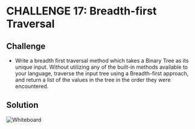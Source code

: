 # CHALLENGE 17: Breadth-first Traversal


## Challenge

- Write a breadth first traversal method which takes a Binary Tree as its unique input. Without utilizing any of the built-in methods available to your language, traverse the input tree using a Breadth-first approach, and return a list of the values in the tree in the order they were encountered.


## Solution

![Whiteboard](BFT.png)